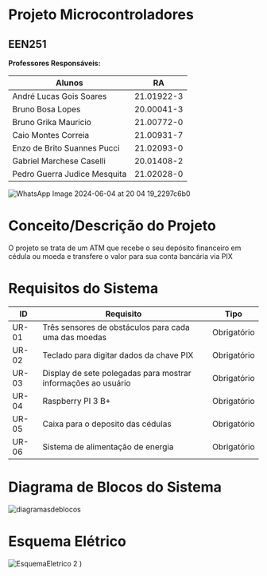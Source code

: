 # Projeto Microcontroladores
## EEN251
**Professores Responsáveis:**

| Alunos  | RA |
| ------------- | ------------- |
| André Lucas Gois Soares | 21.01922-3  |
| Bruno Bosa Lopes | 20.00041-3 |
| Bruno Grika Mauricio | 21.00772-0 |
| Caio Montes Correia | 21.00931-7 |
| Enzo de Brito Suannes Pucci | 21.02093-0 |
| Gabriel Marchese Caselli | 20.01408-2 |
| Pedro Guerra Judice Mesquita | 21.02028-0 |

![WhatsApp Image 2024-06-04 at 20 04 19_2297c6b0](https://github.com/dhezinho11/ProjetoT1usandoMicrocontroladores/assets/63157536/66c0413d-66bb-4ba2-b908-c72caae65c95)

# Conceito/Descrição do Projeto
O projeto se trata de um ATM que recebe o seu depósito financeiro em cédula ou moeda e transfere o valor para sua conta bancária via PIX

# Requisitos do Sistema
| ID | Requisito | Tipo |
| ------------- | ------------- | ------------- |
| UR-01 | Três sensores de obstáculos para cada uma das moedas | Obrigatório |
| UR-02 | Teclado para digitar dados da chave PIX | Obrigatório |
| UR-03 | Display de sete polegadas para mostrar informações ao usuário | Obrigatório |
| UR-04 | Raspberry PI 3 B+ | Obrigatório |
| UR-05 | Caixa para o deposito das cédulas | Obrigatório |
| UR-06 | Sistema de alimentação de energia | Obrigatório |

#  Diagrama de Blocos do Sistema

![diagramasdeblocos](https://github.com/user-attachments/assets/47359740-10e8-4b10-ae90-7e448cc64e88)


# Esquema Elétrico
![EsquemaEletrico 2](https://github.com/user-attachments/assets/35d74eaf-3ed2-4224-b1cd-9cea584d5ec8)
)
